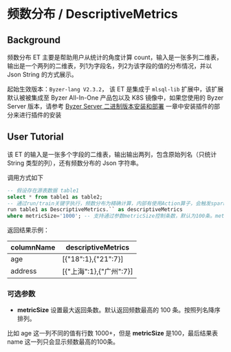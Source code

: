 # 频数分布 / DescriptiveMetrics

## Background

频数分布 ET 主要是帮助用户从统计的角度计算 count，输入是一张多列二维表，输出是一个两列的二维表，列1为字段名，列2为该字段的值的分布情况，并以 Json String 的方式展示。

起始生效版本：`Byzer-lang V2.3.2`， 该 ET 是集成于 `mlsql-lib` 扩展中，该扩展默认被被集成至 Byzer All-In-One 产品包以及 K8S 镜像中，如果您使用的 Byzer Server 版本，请参考 [Byzer Server 二进制版本安装和部署](byzer-lang/zh-cn/installation/server/binary-installation.md) 一章中安装插件的部分来进行插件的安装

## User Tutorial

该 ET 的输入是一张多个字段的二维表，输出输出两列，包含原始列名（只统计 String 类型的列），还有频数分布的 Json 字符串。

调用方式如下

```SQL
-- 假设存在源表数据 table1
select * from table1 as table2;
-- 通过run/train关键字执行，频数分布为精确计算，内部有使用Action算子，会触发spark job提交
run table1 as DescriptiveMetrics.`` as descriptiveMetrics
where metricSize='1000'; -- 支持通过参数metricSize控制条数，默认为100条。metricSize小于等于0是会报错提示参数设置错误。
```

返回结果示例：

| columnName | descriptiveMetrics      |
| ---------- | ----------------------- |
| age        | [{"18":1},{"21":7}]     |
| address    | [{"上海":1},{"广州":7}] |

### 可选参数

- **metricSize**  设置最大返回条数。默认返回频数最高的 100 条。按照列名降序排列。

比如 age 这一列不同的值有行数 1000+，但是 **metricSize** 是100，最后结果表 name 这一列只会显示频数最高的100条。